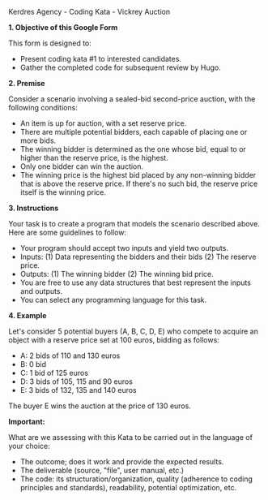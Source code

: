 Kerdres Agency - Coding Kata - Vickrey Auction

**1. Objective of this Google Form**

This form is designed to:
- Present coding kata #1 to interested candidates.
- Gather the completed code for subsequent review by Hugo.

**2. Premise**

Consider a scenario involving a sealed-bid second-price auction, with the following conditions:

- An item is up for auction, with a set reserve price.
- There are multiple potential bidders, each capable of placing one or more bids.
- The winning bidder is determined as the one whose bid, equal to or higher than the reserve price, is the highest.
- Only one bidder can win the auction.
- The winning price is the highest bid placed by any non-winning bidder that is above the reserve price. If there's no such bid, the reserve price itself is the winning price.

**3. Instructions**

Your task is to create a program that models the scenario described above. Here are some guidelines to follow:

- Your program should accept two inputs and yield two outputs.
- Inputs: (1) Data representing the bidders and their bids (2) The reserve price.
- Outputs: (1) The winning bidder (2) The winning bid price.
- You are free to use any data structures that best represent the inputs and outputs.
- You can select any programming language for this task.

**4. Example**

Let's consider 5 potential buyers (A, B, C, D, E) who compete to acquire an object with a reserve price set at 100 euros, bidding as follows:

- A: 2 bids of 110 and 130 euros
- B: 0 bid
- C: 1 bid of 125 euros
- D: 3 bids of 105, 115 and 90 euros
- E: 3 bids of 132, 135 and 140 euros

The buyer E wins the auction at the price of 130 euros.

**Important:**

What are we assessing with this Kata to be carried out in the language of your choice:
- The outcome; does it work and provide the expected results.
- The deliverable (source, "file", user manual, etc.)
- The code: its structuration/organization, quality (adherence to coding principles and standards), readability, potential optimization, etc.